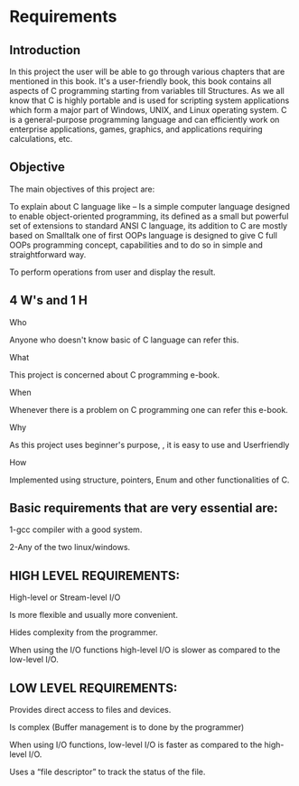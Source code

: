 # Requirements  

## Introduction 

In this project the user will be able to go through various chapters that are mentioned in this book. It's a user-friendly book, this book contains all aspects of C programming starting from variables till Structures. As we all know that C is highly portable and is used for scripting system applications which form a major part of Windows, UNIX, and Linux operating system. C is a general-purpose programming language and can efficiently work on enterprise applications, games, graphics, and applications requiring calculations, etc. 

## Objective 

The main objectives of this project are: 

  

To explain about C language like – Is a simple computer language designed to enable object-oriented programming, its defined as a small but powerful set of extensions to standard ANSI C language, its addition to C are mostly based on Smalltalk one of first OOPs language is designed to give C full OOPs programming concept, capabilities and to do so in simple and straightforward way. 

To perform operations from user and display the result. 

  

## 4 W's and 1 H 

Who 

Anyone who doesn't know basic of C language can refer this. 

  

What 

This project is concerned about C programming e-book. 

  

When 

Whenever there is a problem on C programming one can refer this e-book. 

  

Why 

As this project uses beginner's purpose, , it is easy to use and Userfriendly  

How 

Implemented using structure, pointers, Enum and other functionalities of C. 

  

## Basic requirements that are very essential are: 

 1-gcc compiler with a good system. 

2-Any of the two linux/windows. 

## HIGH LEVEL REQUIREMENTS: 

High-level or Stream-level I/O 

Is more flexible and usually more convenient. 
 
 

Hides complexity from the programmer. 
 
 

When using the I/O functions high-level I/O is slower as compared to the low-level I/O. 

 

## LOW LEVEL REQUIREMENTS: 

Provides direct access to files and devices. 
 
 

Is complex (Buffer management is to done by the programmer) 
 
 

When using I/O functions, low-level I/O is faster as compared to the high-level I/O. 
 
 

Uses a “file descriptor” to track the status of the file. 

 

 
